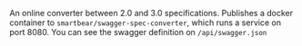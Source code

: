 An online converter between 2.0 and 3.0 specifications.  Publishes a docker container
to `smartbear/swagger-spec-converter`, which runs a service on port 8080.  You can
see the swagger definition on `/api/swagger.json`

